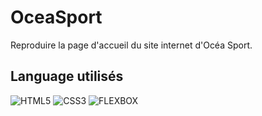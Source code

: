 # OceaSport

Reproduire la page d'accueil du site internet d'Océa Sport.

## Language utilisés
![HTML5](https://img.shields.io/badge/-HTML5-orange.svg)
![CSS3](https://img.shields.io/badge/-CSS3-blue.svg)
![FLEXBOX](https://img.shields.io/badge/-FLEXBOX-lightblue.svg)
